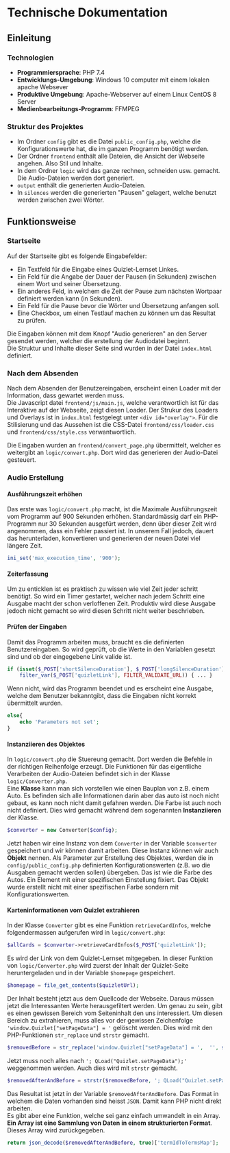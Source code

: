 # Technische Dokumentation
## Einleitung
### Technologien
* **Programmiersprache**: PHP 7.4
* **Entwicklungs-Umgebung**: Windows 10 computer mit einem lokalen apache Websever  
* **Produktive Umgebung**: Apache-Webserver auf einem Linux CentOS 8 Server
* **Medienbearbeitungs-Programm**: FFMPEG

### Struktur des Projektes
* Im Ordner `config` gibt es die Datei `public_config.php`, welche die Konfigurationswerte hat, die im ganzen Programm benötigt werden.   
* Der Ordner `frontend` enthält alle Dateien, die Ansicht der Webseite angehen. Also Stil und Inhalte.
* In dem Ordner `logic` wird das ganze rechnen, schneiden usw. gemacht. Die Audio-Dateien werden dort generiert.
* `output` enthält die generierten Audio-Dateien.
* In `silences` werden die generierten "Pausen" gelagert, welche benutzt werden zwischen zwei Wörter. 

## Funktionsweise
### Startseite 
Auf der Startseite gibt es folgende Eingabefelder:
* Ein Textfeld für die Eingabe eines Quizlet-Lernset Linkes.
* Ein Feld für die Angabe der Dauer der Pausen (in Sekunden) zwischen einem Wort und seiner Übersetzung.
* Ein anderes Feld, in welchem die Zeit der Pause zum nächsten Wortpaar definiert werden kann (in Sekunden).
* Ein Feld für die Pause bevor die Wörter und Übersetzung anfangen soll. 
* Eine Checkbox, um einen Testlauf machen zu können um das Resultat zu prüfen.  

Die Eingaben können mit dem Knopf "Audio generieren" an den Server gesendet werden, welcher die erstellung der Audiodatei beginnt.  
Die Struktur und Inhalte dieser Seite sind wurden in der Datei `index.html` definiert. 

### Nach dem Absenden
Nach dem Absenden der Benutzereingaben, erscheint einen Loader mit der Information, dass gewartet werden muss.  
Die Javascript datei `frontend/js/main.js`, welche verantwortlich ist für das Interaktive auf der Webseite, zeigt diesen Loader. 
Der Strukur des Loaders und Overlays ist in `index.html` festgelegt unter `<div id="overlay">`. Für die Stilisierung und das Aussehen ist die CSS-Datei 
`frontend/css/loader.css` und `frontend/css/style.css` verwantwortlich. 
  
Die Eingaben wurden an `frontend/convert_page.php` übermittelt, welcher es weitergibt an `logic/convert.php`. Dort wird das generieren der 
Audio-Datei gesteuert.
 
### Audio Erstellung
#### Ausführungszeit erhöhen
Das erste was `logic/convert.php` macht, ist die Maximale Ausführungszeit vom Programm auf 900 Sekunden erhöhen. Standardmässig darf ein PHP-Programm nur 30 Sekunden 
ausgefürt werden, denn über dieser Zeit wird angenommen, dass ein Fehler passiert ist. In unserem Fall jedoch, dauert das herunterladen, konvertieren und
generieren der neuen Datei viel längere Zeit. 
```php
ini_set('max_execution_time', '900');
```

#### Zeiterfassung
Um zu enticklen ist es praktisch zu wissen wie viel Zeit jeder schritt benötigt. So wird ein Timer gestartet, welcher nach jedem Schritt eine Ausgabe macht 
der schon verloffenen Zeit. Produktiv wird diese Ausgabe jedoch nicht gemacht so wird diesen Schritt nicht weiter beschrieben. 

#### Prüfen der Eingaben
Damit das Programm arbeiten muss, braucht es die definierten Benutzereingaben. So wird geprüft, ob die Werte in den Variablen gesetzt sind und ob der eingegebene
Link valide ist. 
```php
if (isset($_POST['shortSilenceDuration'], $_POST['longSilenceDuration'], $_POST['quizletLink'], $_POST['beginSilenceDuration']) && 
    filter_var($_POST['quizletLink'], FILTER_VALIDATE_URL)) { ... }
```
Wenn nicht, wird das Programm beendet und es erscheint eine Ausgabe, welche dem Benutzer bekanntgibt, dass die Eingaben nicht korrekt übermittelt wurden.
```php
else{
    echo 'Parameters not set';
}
```

#### Instanziieren des Objektes
In `logic/convert.php` die Stuereung gemacht. Dort werden die Befehle in der richtigen Reihenfolge erzeugt. Die Funktionen für das eigentliche 
Verarbeiten der Audio-Dateien befindet sich in der Klasse `logic/Converter.php`.   
Eine **Klasse** kann man sich vorstellen wie einen Bauplan von z.B. einem Auto. Es befinden sich alle Informationen darin aber das auto ist noch nicht gebaut, es kann
noch nicht damit gefahren werden. Die Farbe ist auch noch nicht definiert.
Dies wird gemacht während dem sogenannten **Instanziieren** der Klasse. 
```php
$converter = new Converter($config);
```
Jetzt haben wir eine Instanz von dem `Converter` in der Variable `$converter` gespeichert und wir können damit arbeiten. Diese Instanz können wir auch **Objekt** nennen. 
Als Parameter zur Erstellung des Objektes, werden die in `config/public_config.php` definierten Konfigurationswerten (z.B. wo die Ausgaben gemacht werden sollen) übergeben. 
Das ist wie die Farbe des Autos. Ein Element mit einer spezifischen Einstellung fixiert. Das Objekt wurde erstellt nicht mit einer spezifischen Farbe sondern 
mit Konfigurationswerten. 


#### Karteninformationen vom Quizlet extrahieren
In der Klasse `Converter` gibt es eine Funktion `retrieveCardInfos`, welche folgendermassen aufgerufen wird in `logic/convert.php`:
```php
$allCards = $converter->retrieveCardInfos($_POST['quizletLink']);
```
Es wird der Link von dem Quizlet-Lernset mitgegeben. 
In dieser Funktion von `logic/Converter.php` wird zuerst der Inhalt der Quizlet-Seite heruntergeladen und in der Variable `$homepage` gespeichert.
```php
$homepage = file_get_contents($quizletUrl);
```
Der Inhalt besteht jetzt aus dem Quellcode der Webseite. Daraus müssen jetzt die Interessanten Werte herausgefiltert werden. 
Um genau zu sein, gibt es einen gewissen Bereich vom Seiteninhalt den uns interessiert. 
Um diesen Bereich zu extrahieren, muss alles vor der gewissen Zeichenfolge `'window.Quizlet["setPageData"] = '` gelöscht werden. Dies wird mit den PHP-Funktionen 
`str_replace` und `strstr` gemacht. 
```php
$removedBefore = str_replace('window.Quizlet["setPageData"] = ',  '', strstr($homepage, 'window.Quizlet["setPageData"] = '));
```
Jetzt muss noch alles nach `'; QLoad("Quizlet.setPageData");'` weggenommen werden. Auch dies wird mit `strstr` gemacht. 
```php
$removedAfterAndBefore = strstr($removedBefore, '; QLoad("Quizlet.setPageData");', true);
```
Das Resultat ist jetzt in der Variable `$removedAfterAndBefore`. Das Format in welchem die Daten vorhanden sind heisst `JSON`. Damit kann PHP nicht direkt arbeiten.  
Es gibt aber eine Funktion, welche sei ganz einfach umwandelt in ein Array. **Ein Array ist eine Sammlung von Daten in einem strukturierten Format**. 
Dieses Array wird zurückgegeben. 
```php
return json_decode($removedAfterAndBefore, true)['termIdToTermsMap'];
```


